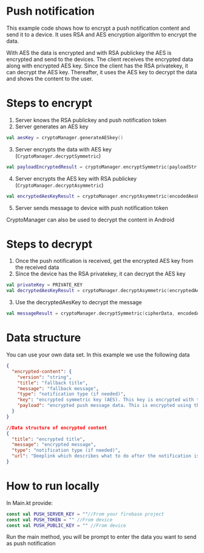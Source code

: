 # Push notification
This example code shows how to encrypt a push notification content and send it to a device.
It uses RSA and AES encryption algorithm to encrypt the data.

With AES the data is encrypted and with RSA publickey the AES is encrypted and send to the devices.
The client receives the encrypted data along with encrypted AES key. Since the client has the RSA privatekey, it can decrypt the AES key.
Thereafter, it uses the AES key to decrypt the data and shows the content to the user.

# Steps to encrypt
1. Server knows the RSA publickey and push notification token
2. Server generates an AES key
``` kotlin
val aesKey = cryptoManager.generateAESkey()
```
3. Server encrypts the data with AES key (`CryptoManager.decryptSymmetric`)
``` kotlin
val payloadEncryptedResult = cryptoManager.encryptSymmetric(payloadStr, aesKey)
```
4. Server encrypts the AES key with RSA publickey (`CryptoManager.decryptAsymmetric`)
``` kotlin
val encryptedAesKeyResult = cryptoManager.encryptAsymmetric(encodedAesKeyStr, publicKey)
```
5. Server sends message to device with push notification token

CryptoManager can also be used to decrypt the content in Android

# Steps to decrypt
1. Once the push notification is received, get the encrypted AES key from the received data
2. Since the device has the RSA privatekey, it can decrypt the AES key
```kotlin
val privateKey = PRIVATE_KEY
val decryptedAesKeyResult = cryptoManager.decryptAsymmetric(encryptedAesKey, privateKey)
```
3. Use the decryptedAesKey to decrypt the message
```kotlin
val messageResult = cryptoManager.decryptSymmetric(cipherData, encodedAesKeyStr)
```

# Data structure

You can use your own data set. In this example we use the following data
``` json
{
  "encrypted-content": {
    "version": "string",
    "title": "fallback title",
    "message": "fallback message",
    "type": "notification type (if needed)",
    "key": "encrypted symmetric key (AES). This key is encrypted with the asymmetic publickey",
    "payload": "encrypted push message data. This is encrypted using the symmetic AES key"
  }
}

//Data structure of encrypted content
{
  "title": "encrypted title",
  "message": "encrypted message",
  "type": "notification type (if needed)",
  "url": "Deeplink which describes what to do after the notification is opend"
}
```

# How to run locally
In Main.kt provide:
```kotlin
const val PUSH_SERVER_KEY = ""//From your firebase project
const val PUSH_TOKEN = "" //From device
const val PUSH_PUBLIC_KEY = "" //From device
```
Run the main method, you will be prompt to enter the data you want to send as push notification
